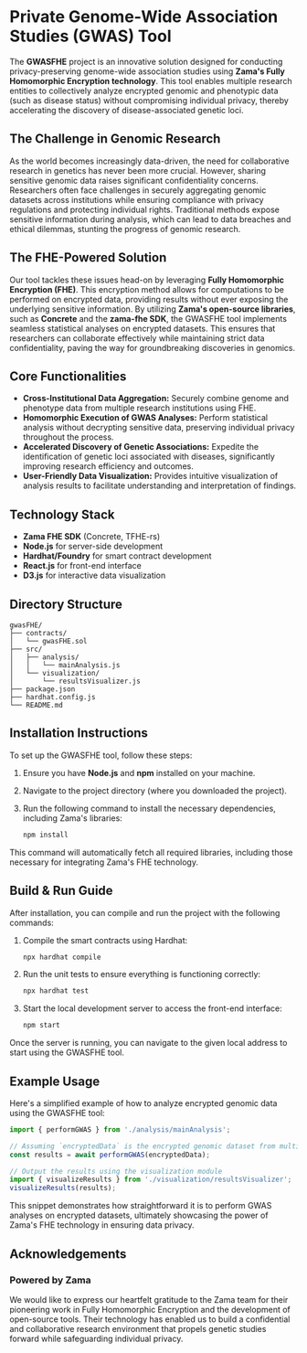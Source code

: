 
# Private Genome-Wide Association Studies (GWAS) Tool

The **GWASFHE** project is an innovative solution designed for conducting privacy-preserving genome-wide association studies using **Zama's Fully Homomorphic Encryption technology**. This tool enables multiple research entities to collectively analyze encrypted genomic and phenotypic data (such as disease status) without compromising individual privacy, thereby accelerating the discovery of disease-associated genetic loci.

## The Challenge in Genomic Research

As the world becomes increasingly data-driven, the need for collaborative research in genetics has never been more crucial. However, sharing sensitive genomic data raises significant confidentiality concerns. Researchers often face challenges in securely aggregating genomic datasets across institutions while ensuring compliance with privacy regulations and protecting individual rights. Traditional methods expose sensitive information during analysis, which can lead to data breaches and ethical dilemmas, stunting the progress of genomic research.

## The FHE-Powered Solution

Our tool tackles these issues head-on by leveraging **Fully Homomorphic Encryption (FHE)**. This encryption method allows for computations to be performed on encrypted data, providing results without ever exposing the underlying sensitive information. By utilizing **Zama's open-source libraries**, such as **Concrete** and the **zama-fhe SDK**, the GWASFHE tool implements seamless statistical analyses on encrypted datasets. This ensures that researchers can collaborate effectively while maintaining strict data confidentiality, paving the way for groundbreaking discoveries in genomics.

## Core Functionalities

- **Cross-Institutional Data Aggregation:** Securely combine genome and phenotype data from multiple research institutions using FHE.
- **Homomorphic Execution of GWAS Analyses:** Perform statistical analysis without decrypting sensitive data, preserving individual privacy throughout the process.
- **Accelerated Discovery of Genetic Associations:** Expedite the identification of genetic loci associated with diseases, significantly improving research efficiency and outcomes.
- **User-Friendly Data Visualization:** Provides intuitive visualization of analysis results to facilitate understanding and interpretation of findings.

## Technology Stack

- **Zama FHE SDK** (Concrete, TFHE-rs)
- **Node.js** for server-side development
- **Hardhat/Foundry** for smart contract development
- **React.js** for front-end interface
- **D3.js** for interactive data visualization

## Directory Structure

```
gwasFHE/
├── contracts/
│   └── gwasFHE.sol
├── src/
│   ├── analysis/
│   │   └── mainAnalysis.js
│   └── visualization/
│       └── resultsVisualizer.js
├── package.json
├── hardhat.config.js
└── README.md
```

## Installation Instructions

To set up the GWASFHE tool, follow these steps:

1. Ensure you have **Node.js** and **npm** installed on your machine.
2. Navigate to the project directory (where you downloaded the project).
3. Run the following command to install the necessary dependencies, including Zama's libraries:

   ```bash
   npm install
   ```

This command will automatically fetch all required libraries, including those necessary for integrating Zama's FHE technology.

## Build & Run Guide

After installation, you can compile and run the project with the following commands:

1. Compile the smart contracts using Hardhat:

   ```bash
   npx hardhat compile
   ```

2. Run the unit tests to ensure everything is functioning correctly:

   ```bash
   npx hardhat test
   ```

3. Start the local development server to access the front-end interface:

   ```bash
   npm start
   ```

Once the server is running, you can navigate to the given local address to start using the GWASFHE tool.

## Example Usage

Here's a simplified example of how to analyze encrypted genomic data using the GWASFHE tool:

```javascript
import { performGWAS } from './analysis/mainAnalysis';

// Assuming `encryptedData` is the encrypted genomic dataset from multiple institutions
const results = await performGWAS(encryptedData);

// Output the results using the visualization module
import { visualizeResults } from './visualization/resultsVisualizer';
visualizeResults(results);
```

This snippet demonstrates how straightforward it is to perform GWAS analyses on encrypted datasets, ultimately showcasing the power of Zama's FHE technology in ensuring data privacy.

## Acknowledgements

### Powered by Zama

We would like to express our heartfelt gratitude to the Zama team for their pioneering work in Fully Homomorphic Encryption and the development of open-source tools. Their technology has enabled us to build a confidential and collaborative research environment that propels genetic studies forward while safeguarding individual privacy.
```
